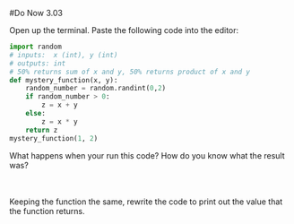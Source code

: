 #Do Now 3.03

Open up the terminal. Paste the following code into the editor:

```python
import random
# inputs:  x (int), y (int)
# outputs: int 
# 50% returns sum of x and y, 50% returns product of x and y
def mystery_function(x, y):
	random_number = random.randint(0,2)
	if random_number > 0: 
		z = x + y 
	else: 
		z = x * y
	return z
mystery_function(1, 2)
```

What happens when your run this code? How do you know what the result was? 
<br>
<br>
<br>

Keeping the function the same, rewrite the code to print out the value that the function returns.
<br>
<br>
<br>